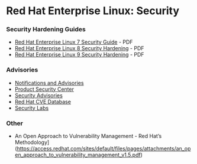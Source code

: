 # Red Hat Enterprise Linux: Security

### Security Hardening Guides
- [Red Hat Enterprise Linux 7 Security Guide](https://access.redhat.com/documentation/en-us/red_hat_enterprise_linux/7/pdf/security_guide/security-guide.pdf) - PDF
- [Red Hat Enterprise Linux 8 Security Hardening](https://access.redhat.com/documentation/en-us/red_hat_enterprise_linux/8/pdf/security_hardening/red_hat_enterprise_linux-8-security_hardening-en-us.pdf) - PDF
- [Red Hat Enterprise Linux 9 Security Hardening](https://access.redhat.com/documentation/en-us/red_hat_enterprise_linux/9/pdf/security_hardening/red_hat_enterprise_linux-9-security_hardening-en-us.pdf) - PDF

### Advisories
- [Notifications and Advisories](https://access.redhat.com/documentation/en-us/red_hat_enterprise_linux/9/pdf/security_hardening/red_hat_enterprise_linux-9-security_hardening-en-us.pdf)
- [Product Security Center](https://access.redhat.com/security/)
- [Security Advisories](https://access.redhat.com/security/security-updates/security-advisories)
- [Red Hat CVE Database](https://access.redhat.com/security/security-updates/cve)
- [Security Labs](https://access.redhat.com/security/security-updates/security-labs)

### Other
- An Open Approach to Vulnerability Management - Red Hat’s Methodology](https://access.redhat.com/sites/default/files/pages/attachments/an_open_approach_to_vulnerability_management_v1.5.pdf)
